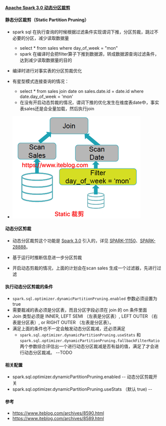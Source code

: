 #### [Apache Spark 3.0 动态分区裁剪](https://www.iteblog.com/archives/8590.html)

#### 静态分区裁剪（Static Partition Pruning）

* spark sql 在执行查询的时候根据过滤条件实现谓词下推，分区剪裁，跳过不必要的分区，减少读取数据量

  *  select *  from  sales where day_of_week = "mon"
  * spark 在编译时会把filter算子下推到数据源，转成数据源查询过滤条件，达到减少读取数据量的目的
* 编译时进行对事实表的分区剪裁优化
* 有星型模式连接查询的情况：
  * select *  from sales join date on sales.date.id = date.id where date.day_of_week = 'mon'
  * 在没有开启动态剪裁的情况，谓词下推的优化发生在维度表date中，事实表sales还是会全量加载，然后执行join
* ![Apache Spark 3.0 动态分区裁剪（Dynamic Partition Pruning）介绍](../..\images\sfp.jpg)



#### 动态分区剪裁

* 动态分区裁剪这个功能是 [Spark 3.0](https://www.iteblog.com/archives/tag/spark-3-0/) 引入的，详见 [SPARK-11150](https://www.iteblog.com/redirect.php?url=aHR0cHM6Ly9pc3N1ZXMuYXBhY2hlLm9yZy9qaXJhL2Jyb3dzZS9TUEFSSy0xMTE1MA==&article=true)、[SPARK-28888](https://www.iteblog.com/redirect.php?url=aHR0cHM6Ly9pc3N1ZXMuYXBhY2hlLm9yZy9qaXJhL2Jyb3dzZS9TUEFSSy0yODg4OA==&article=true)。

* 基于运行时推断信息进一步分区剪裁
* 开启动态剪裁的情况，上面的计划会在scan sales 生成一个过滤器，先进行过滤



#### 执行动态分区剪裁的条件

* `spark.sql.optimizer.dynamicPartitionPruning.enabled` 参数必须设置为 true
* 需要裁减的表必须是分区表，而且分区字段必须在 join 的 on 条件里面
* Join 类型必须是 INNER, LEFT SEMI （左表是分区表）, LEFT OUTER （右表是分区表）, or RIGHT OUTER （左表是分区表）。
* 满足上面的条件也不一定会触发动态分区裁减，还必须满足
  * `spark.sql.optimizer.dynamicPartitionPruning.useStats` 和 `spark.sql.optimizer.dynamicPartitionPruning.fallbackFilterRatio` 两个参数综合评估出一个进行动态分区裁减是否有益的值，满足了才会进行动态分区裁减。 --TODO



#### 相关配置

* spark.sql.optimizer.dynamicPartitionPruning.enabled  -- 动态分区剪裁开关
* spark.sql.optimizer.dynamicPartitionPruning.useStats （默认 true) -- 



#### 参考

* https://www.iteblog.com/archives/8590.html
* https://www.iteblog.com/archives/8589.html

